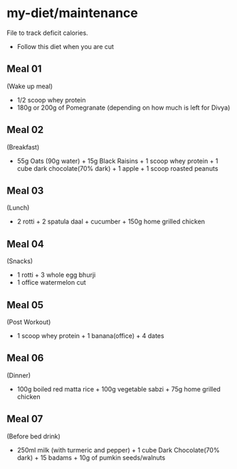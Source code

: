 # my-diet/maintenance
File to track deficit calories. 
- Follow this diet when you are cut

Meal 01
--------
(Wake up meal)
- 1/2 scoop whey protein
- 180g or 200g of Pomegranate (depending on how much is left for Divya)

Meal 02
--------
(Breakfast)
- 55g Oats (90g water) + 15g Black Raisins + 1 scoop whey protein + 1 cube dark chocolate(70% dark) + 1 apple + 1 scoop roasted peanuts

Meal 03
--------
(Lunch)
- 2 rotti + 2 spatula daal + cucumber + 150g home grilled chicken

Meal 04
--------
(Snacks)
- 1 rotti + 3 whole egg bhurji
- 1 office watermelon cut

Meal 05
--------
(Post Workout)
- 1 scoop whey protein + 1 banana(office) + 4 dates

Meal 06
--------
(Dinner)
- 100g boiled red matta rice + 100g vegetable sabzi + 75g home grilled chicken

Meal 07
--------
(Before bed drink)
- 250ml milk (with turmeric and pepper) + 1 cube Dark Chocolate(70% dark) + 15 badams + 10g of pumkin seeds/walnuts
